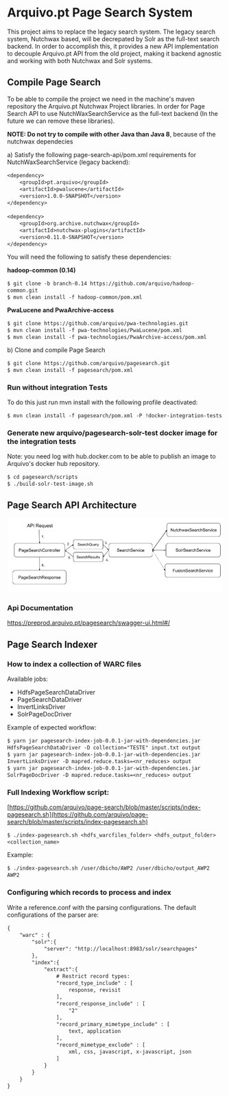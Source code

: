 # Arquivo.pt Page Search System

This project aims to replace the legacy search system. The legacy search system, Nutchwax based, will be decrepated by Solr as the full-text search backend. In order to accomplish this, it provides a new API implementation to decouple Arquivo.pt API from the old project, making it backend agnostic and working with both Nutchwax and Solr systems.

## Compile Page Search

To be able to compile the project we need in the machine's maven repository the Arquivo.pt Nutchwax Project libraries.
In order for Page Search API to use NutchWaxSearchService as the full-text backend (In the future we can remove these libraries).

**NOTE: Do not try to compile with other Java than Java 8**, because of the nutchwax dependecies

a) Satisfy the following page-search-api/pom.xml requirements for NutchWaxSearchService (legacy backend):
```
<dependency>
    <groupId>pt.arquivo</groupId>
    <artifactId>pwalucene</artifactId>
    <version>1.0.0-SNAPSHOT</version>
</dependency>

<dependency>
    <groupId>org.archive.nutchwax</groupId>
    <artifactId>nutchwax-plugins</artifactId>
    <version>0.11.0-SNAPSHOT</version>
</dependency>
```

You will need the following to satisfy these dependencies:

**hadoop-common (0.14)**
```shell script
$ git clone -b branch-0.14 https://github.com/arquivo/hadoop-common.git
$ mvn clean install -f hadoop-common/pom.xml
```
**PwaLucene and PwaArchive-access**
```shell script
$ git clone https://github.com/arquivo/pwa-technologies.git
$ mvn clean install -f pwa-technologies/PwaLucene/pom.xml
$ mvn clean install -f pwa-technologies/PwaArchive-access/pom.xml
```

b) Clone and compile Page Search

```
$ git clone https://github.com/arquivo/pagesearch.git
$ mvn clean install -f pagesearch/pom.xml
```

### Run without integration Tests

To do this just run mvn install with the following profile deactivated:
```
$ mvn clean install -f pagesearch/pom.xml -P !docker-integration-tests
```

### Generate new arquivo/pagesearch-solr-test docker image for the integration tests

Note: you need log with hub.docker.com to be able to publish an image to Arquivo's docker hub repository.

```
$ cd pagesearch/scripts
$ ./build-solr-test-image.sh
```

## Page Search API Architecture 

![](docs/img/PageSearchArchitecture.png)

### Api Documentation

https://preprod.arquivo.pt/pagesearch/swagger-ui.html#/

## Page Search Indexer

### How to index a collection of WARC files 

Available jobs:
* HdfsPageSearchDataDriver
* PageSearchDataDriver
* InvertLinksDriver
* SolrPageDocDriver

Example of expected workflow:
```shell script
$ yarn jar pagesearch-index-job-0.0.1-jar-with-dependencies.jar HdfsPageSearchDataDriver -D collection="TESTE" input.txt output
$ yarn jar pagesearch-index-job-0.0.1-jar-with-dependencies.jar InvertLinksDriver -D mapred.reduce.tasks=<nr_reduces> output
$ yarn jar pagesearch-index-job-0.0.1-jar-with-dependencies.jar SolrPageDocDriver -D mapred.reduce.tasks=<nr_reduces> output
```

### Full Indexing Workflow script:

[https://github.com/arquivo/page-search/blob/master/scripts/index-pagesearch.sh](https://github.com/arquivo/page-search/blob/master/scripts/index-pagesearch.sh)

```shell script
$ ./index-pagesearch.sh <hdfs_warcfiles_folder> <hdfs_output_folder> <collection_name>
```
Example:
```shell script
$ ./index-pagesearch.sh /user/dbicho/AWP2 /user/dbicho/output_AWP2 AWP2
```


### Configuring which records to process and index

Write a reference.conf with the parsing configurations. The default configurations of the parser are:
```
{
    "warc" : {
        "solr":{
            "server": "http://localhost:8983/solr/searchpages"
        },
        "index":{
            "extract":{
                # Restrict record types:
                "record_type_include" : [
                    response, revisit
                ],
                "record_response_include" : [
                    "2"
                ],
                "record_primary_mimetype_include" : [
                    text, application
                ],
                "record_mimetype_exclude" : [
                    xml, css, javascript, x-javascript, json
                ]
            }
        }
    }
}


